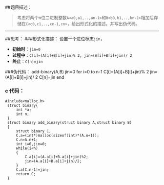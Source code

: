 ##题目描述：
> 考虑将两个n位二进制整数`A<a0,a1,..,an-1>`和`B<b0,b1,..,bn-1>`相加后存储在`C<c0,c1,..,cn-1,cn>`，给出形式化的描述，并写出伪代码。

----
##思考：
###形式化描述：
设置一个进位标志`jin`，
- **初始时**：`jin=0`
- **过程中**：`C[i]=(A[i]+B[i]+jin)% 2`，`jin=(A[i]+B[i]+jin)/ 2`
- **终止**：`C[n]=jin`

###伪代码：
	add-binary(A,B)
		jin=0
		for i=0 to n-1
			C[i]=(A[i]+B[i]+jin)% 2
			jin=(A[i]+B[i]+jin)/ 2
		C[n]=jin
	end

### c 代码：
    #include<malloc.h>
     struct binary{
    	 int *a;
    	 int n;
     }
     struct binary add_binary(struct binary A,struct binary B)
     {
    	 struct binary C;
    	 C.a=(int*)malloc(sizeof(int)*(A.n+1));
    	 C.n=A.n+1;
    	 int i=0,jin=0;
    	 while(i<n)
    	 {
    		 C.a[i]=(A.a[i]+B.a[i]+jin)%2;
    		 jin=(A.a[i]+B.a[i]+jin)/2;
    	 }
    	 C.a[C.n-1]=jin;
    	 return C;
     }